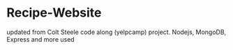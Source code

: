 # Recipe-Website
updated from Colt Steele code along (yelpcamp) project. Nodejs, MongoDB, Express and more used 
